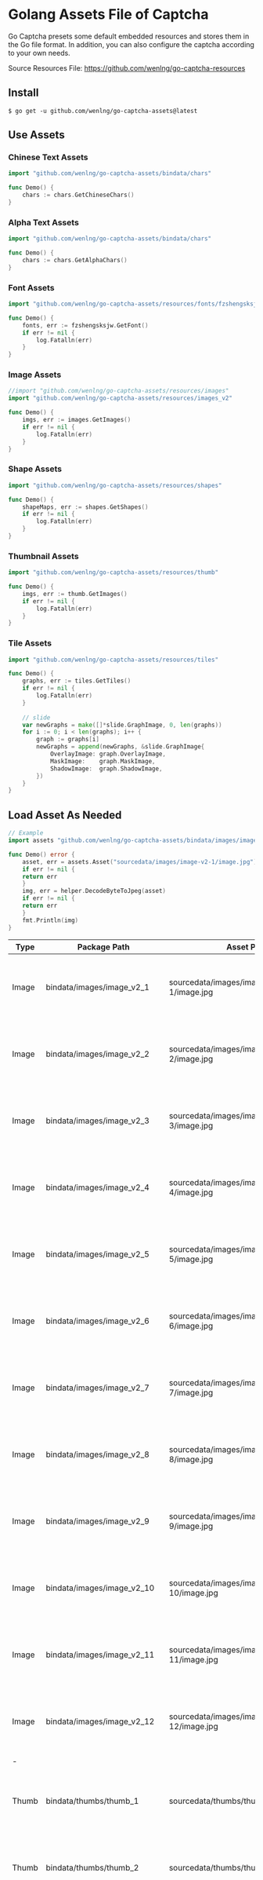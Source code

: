 # Golang Assets File of Captcha
Go Captcha presets some default embedded resources and stores them in the Go file format. In addition, you can also configure the captcha according to your own needs.

Source Resources File: https://github.com/wenlng/go-captcha-resources


## Install
```shell
$ go get -u github.com/wenlng/go-captcha-assets@latest
```

## Use Assets

### Chinese Text Assets
```go
import "github.com/wenlng/go-captcha-assets/bindata/chars"

func Demo() {
    chars := chars.GetChineseChars()
}
```

### Alpha Text Assets
```go
import "github.com/wenlng/go-captcha-assets/bindata/chars"

func Demo() {
    chars := chars.GetAlphaChars()
}
```

### Font Assets
```go
import "github.com/wenlng/go-captcha-assets/resources/fonts/fzshengsksjw"

func Demo() {
    fonts, err := fzshengsksjw.GetFont()
    if err != nil {
        log.Fatalln(err)
    }
}
```

### Image Assets
```go
//import "github.com/wenlng/go-captcha-assets/resources/images"
import "github.com/wenlng/go-captcha-assets/resources/images_v2"

func Demo() {
    imgs, err := images.GetImages()
    if err != nil {
        log.Fatalln(err)
    }
}
```

### Shape Assets
```go
import "github.com/wenlng/go-captcha-assets/resources/shapes"

func Demo() {
    shapeMaps, err := shapes.GetShapes()
    if err != nil {
        log.Fatalln(err)
    }
}
```

### Thumbnail Assets
```go
import "github.com/wenlng/go-captcha-assets/resources/thumb"

func Demo() {
    imgs, err := thumb.GetImages()
    if err != nil {
        log.Fatalln(err)
    }
}
```

### Tile Assets
```go
import "github.com/wenlng/go-captcha-assets/resources/tiles"

func Demo() {
    graphs, err := tiles.GetTiles()
    if err != nil {
        log.Fatalln(err)
    }
    
    // slide
    var newGraphs = make([]*slide.GraphImage, 0, len(graphs))
    for i := 0; i < len(graphs); i++ {
        graph := graphs[i]
        newGraphs = append(newGraphs, &slide.GraphImage{
            OverlayImage: graph.OverlayImage,
            MaskImage:    graph.MaskImage,
            ShadowImage:  graph.ShadowImage,
        })
    }
}
```

## Load Asset As Needed
```go
// Example
import assets "github.com/wenlng/go-captcha-assets/bindata/images/image_v2_1"

func Demo() error {
    asset, err = assets.Asset("sourcedata/images/image-v2-1/image.jpg")
    if err != nil {
    return err
    }
    img, err = helper.DecodeByteToJpeg(asset)
    if err != nil {
    return err
    }
    fmt.Println(img)
}
```
| Type   | Package Path                   | Asset Path                                | Image                                                                                                                                                        |
|--------|--------------------------------|-------------------------------------------|--------------------------------------------------------------------------------------------------------------------------------------------------------------|
| Image  | bindata/images/image_v2_1      | sourcedata/images/image-v2-1/image.jpg    | <img src="https://github.com/wenlng/go-captcha-resources/blob/master/sourcedata/images/image-v2-1/image.jpg?raw=true" style="width: 130px; height: auto;"/>  |
| Image  | bindata/images/image_v2_2      | sourcedata/images/image-v2-2/image.jpg    | <img src="https://github.com/wenlng/go-captcha-resources/blob/master/sourcedata/images/image-v2-2/image.jpg?raw=true" style="width: 130px; height: auto;"/>  |
| Image  | bindata/images/image_v2_3      | sourcedata/images/image-v2-3/image.jpg    | <img src="https://github.com/wenlng/go-captcha-resources/blob/master/sourcedata/images/image-v2-3/image.jpg?raw=true" style="width: 130px; height: auto;"/>  |
| Image  | bindata/images/image_v2_4      | sourcedata/images/image-v2-4/image.jpg    | <img src="https://github.com/wenlng/go-captcha-resources/blob/master/sourcedata/images/image-v2-4/image.jpg?raw=true" style="width: 130px; height: auto;"/>  |
| Image  | bindata/images/image_v2_5      | sourcedata/images/image-v2-5/image.jpg    | <img src="https://github.com/wenlng/go-captcha-resources/blob/master/sourcedata/images/image-v2-5/image.jpg?raw=true" style="width: 130px; height: auto;"/>  |
| Image  | bindata/images/image_v2_6      | sourcedata/images/image-v2-6/image.jpg    | <img src="https://github.com/wenlng/go-captcha-resources/blob/master/sourcedata/images/image-v2-6/image.jpg?raw=true" style="width: 130px; height: auto;"/>  |
| Image  | bindata/images/image_v2_7      | sourcedata/images/image-v2-7/image.jpg    | <img src="https://github.com/wenlng/go-captcha-resources/blob/master/sourcedata/images/image-v2-7/image.jpg?raw=true" style="width: 130px; height: auto;"/>  |
| Image  | bindata/images/image_v2_8      | sourcedata/images/image-v2-8/image.jpg    | <img src="https://github.com/wenlng/go-captcha-resources/blob/master/sourcedata/images/image-v2-8/image.jpg?raw=true" style="width: 130px; height: auto;"/>  |
| Image  | bindata/images/image_v2_9      | sourcedata/images/image-v2-9/image.jpg    | <img src="https://github.com/wenlng/go-captcha-resources/blob/master/sourcedata/images/image-v2-9/image.jpg?raw=true" style="width: 130px; height: auto;"/>  |
| Image  | bindata/images/image_v2_10     | sourcedata/images/image-v2-10/image.jpg   | <img src="https://github.com/wenlng/go-captcha-resources/blob/master/sourcedata/images/image-v2-10/image.jpg?raw=true" style="width: 130px; height: auto;"/> |
| Image  | bindata/images/image_v2_11     | sourcedata/images/image-v2-11/image.jpg   | <img src="https://github.com/wenlng/go-captcha-resources/blob/master/sourcedata/images/image-v2-11/image.jpg?raw=true" style="width: 130px; height: auto;"/> |
| Image  | bindata/images/image_v2_12     | sourcedata/images/image-v2-12/image.jpg   | <img src="https://github.com/wenlng/go-captcha-resources/blob/master/sourcedata/images/image-v2-12/image.jpg?raw=true" style="width: 130px; height: auto;"/> |
| -      |                                |                                           |                                                                                                                                                              |
| Thumb  | bindata/thumbs/thumb_1         | sourcedata/thumbs/thumb-1/thumb.jpg       | <img src="https://github.com/wenlng/go-captcha-resources/blob/master/sourcedata/thumbs/thumb-1/thumb.jpg?raw=true" style="width: 130px; height: auto;"/>     |
| Thumb  | bindata/thumbs/thumb_2         | sourcedata/thumbs/thumb-2/thumb.jpg       | <img src="https://github.com/wenlng/go-captcha-resources/blob/master/sourcedata/thumbs/thumb-2/thumb.jpg?raw=true" style="width: 130px; height: auto;"/>     |
| Thumb  | bindata/thumbs/thumb_3         | sourcedata/thumbs/thumb-3/thumb.jpg       | <img src="https://github.com/wenlng/go-captcha-resources/blob/master/sourcedata/thumbs/thumb-3/thumb.jpg?raw=true" style="width: 130px; height: auto;"/>     |
| Thumb  | bindata/thumbs/thumb_4         | sourcedata/thumbs/thumb-4/thumb.jpg       | <img src="https://github.com/wenlng/go-captcha-resources/blob/master/sourcedata/thumbs/thumb-4/thumb.jpg?raw=true" style="width: 130px; height: auto;"/>     |
| Thumb  | bindata/thumbs/thumb_5         | sourcedata/thumbs/thumb-5/thumb.jpg       | <img src="https://github.com/wenlng/go-captcha-resources/blob/master/sourcedata/thumbs/thumb-5/thumb.jpg?raw=true" style="width: 130px; height: auto;"/>     |
| -      |                                |                                           |                                                                                                                                                              |
| Tile   | bindata/tiles/tile_1           | sourcedata/tiles/tile-1/tile.png          | <img src="https://github.com/wenlng/go-captcha-resources/blob/master/sourcedata/tiles/tile-1/tile.png?raw=true" style="width: 80px; height: auto;"/>         |
| Tile   | bindata/tiles/tile_1           | sourcedata/tiles/tile-1/tile-shadow.png   | <img src="https://github.com/wenlng/go-captcha-resources/blob/master/sourcedata/tiles/tile-1/tile-shadow.png?raw=true" style="width: 80px; height: auto;"/>  |
| Tile   | bindata/tiles/tile_1           | sourcedata/tiles/tile-1/tile-mask.png     | <img src="https://github.com/wenlng/go-captcha-resources/blob/master/sourcedata/tiles/tile-1/tile-mask.png?raw=true" style="width: 80px; height: auto;"/>    |
| Tile   | bindata/tiles/tile_2           | sourcedata/tiles/tile-2/tile.png          | <img src="https://github.com/wenlng/go-captcha-resources/blob/master/sourcedata/tiles/tile-2/tile.png?raw=true" style="width: 80px; height: auto;"/>         |
| Tile   | bindata/tiles/tile_2           | sourcedata/tiles/tile-2/tile-shadow.png   | <img src="https://github.com/wenlng/go-captcha-resources/blob/master/sourcedata/tiles/tile-2/tile-shadow.png?raw=true" style="width: 80px; height: auto;"/>  |
| Tile   | bindata/tiles/tile_2           | sourcedata/tiles/tile-2/tile-mask.png     | <img src="https://github.com/wenlng/go-captcha-resources/blob/master/sourcedata/tiles/tile-2/tile-mask.png?raw=true" style="width: 80px; height: auto;"/>    |
| Tile   | bindata/tiles/tile_3           | sourcedata/tiles/tile-3/tile.png          | <img src="https://github.com/wenlng/go-captcha-resources/blob/master/sourcedata/tiles/tile-3/tile.png?raw=true" style="width: 80px; height: auto;"/>         |
| Tile   | bindata/tiles/tile_3           | sourcedata/tiles/tile-3/tile-shadow.png   | <img src="https://github.com/wenlng/go-captcha-resources/blob/master/sourcedata/tiles/tile-3/tile-shadow.png?raw=true" style="width: 80px; height: auto;"/>  |
| Tile   | bindata/tiles/tile_3           | sourcedata/tiles/tile-3/tile-mask.png     | <img src="https://github.com/wenlng/go-captcha-resources/blob/master/sourcedata/tiles/tile-3/tile-mask.png?raw=true" style="width: 80px; height: auto;"/>    |
| Tile   | bindata/tiles/tile_4           | sourcedata/tiles/tile-4/tile.png          | <img src="https://github.com/wenlng/go-captcha-resources/blob/master/sourcedata/tiles/tile-4/tile.png?raw=true" style="width: 80px; height: auto;"/>         |
| Tile   | bindata/tiles/tile_4           | sourcedata/tiles/tile-4/tile-shadow.png   | <img src="https://github.com/wenlng/go-captcha-resources/blob/master/sourcedata/tiles/tile-4/tile-shadow.png?raw=true" style="width: 80px; height: auto;"/>  |
| Tile   | bindata/tiles/tile_4           | sourcedata/tiles/tile-4/tile-mask.png     | <img src="https://github.com/wenlng/go-captcha-resources/blob/master/sourcedata/tiles/tile-4/tile-mask.png?raw=true" style="width: 80px; height: auto;"/>    |
| -      |                                |                                           |                                                                                                                                                              |
| Shape  | bindata/shapes/shape_1         | sourcedata/shapes/shape-1/shape.png       | <img src="https://github.com/wenlng/go-captcha-resources/blob/master/sourcedata/shapes/shape-1/shape.png?raw=true" style="width: 80px; height: auto;"/>      |
| Shape  | bindata/shapes/shape_2         | sourcedata/shapes/shape-2/shape.png       | <img src="https://github.com/wenlng/go-captcha-resources/blob/master/sourcedata/shapes/shape-2/shape.png?raw=true" style="width: 80px; height: auto;"/>      |
| Shape  | bindata/shapes/shape_3         | sourcedata/shapes/shape-3/shape.png       | <img src="https://github.com/wenlng/go-captcha-resources/blob/master/sourcedata/shapes/shape-3/shape.png?raw=true" style="width: 80px; height: auto;"/>      |
| Shape  | bindata/shapes/shape_4         | sourcedata/shapes/shape-4/shape.png       | <img src="https://github.com/wenlng/go-captcha-resources/blob/master/sourcedata/shapes/shape-4/shape.png?raw=true" style="width: 80px; height: auto;"/>      |
| Shape  | bindata/shapes/shape_5         | sourcedata/shapes/shape-5/shape.png       | <img src="https://github.com/wenlng/go-captcha-resources/blob/master/sourcedata/shapes/shape-5/shape.png?raw=true" style="width: 80px; height: auto;"/>      |
| Shape  | bindata/shapes/shape_6         | sourcedata/shapes/shape-6/shape.png       | <img src="https://github.com/wenlng/go-captcha-resources/blob/master/sourcedata/shapes/shape-6/shape.png?raw=true" style="width: 80px; height: auto;"/>      |
| Shape  | bindata/shapes/shape_7         | sourcedata/shapes/shape-7/shape.png       | <img src="https://github.com/wenlng/go-captcha-resources/blob/master/sourcedata/shapes/shape-7/shape.png?raw=true" style="width: 80px; height: auto;"/>      |
| Shape  | bindata/shapes/shape_8         | sourcedata/shapes/shape-8/shape.png       | <img src="https://github.com/wenlng/go-captcha-resources/blob/master/sourcedata/shapes/shape-8/shape.png?raw=true" style="width: 80px; height: auto;"/>      |
| Shape  | bindata/shapes/shape_9         | sourcedata/shapes/shape-9/shape.png       | <img src="https://github.com/wenlng/go-captcha-resources/blob/master/sourcedata/shapes/shape-9/shape.png?raw=true" style="width: 80px; height: auto;"/>      |
| Shape  | bindata/shapes/shape_10        | sourcedata/shapes/shape-10/shape.png      | <img src="https://github.com/wenlng/go-captcha-resources/blob/master/sourcedata/shapes/shape-10/shape.png?raw=true" style="width: 80px; height: auto;"/>     |
| Shape  | bindata/shapes/shape_11        | sourcedata/shapes/shape-11/shape.png      | <img src="https://github.com/wenlng/go-captcha-resources/blob/master/sourcedata/shapes/shape-11/shape.png?raw=true" style="width: 80px; height: auto;"/>     |
| Shape  | bindata/shapes/shape_12        | sourcedata/shapes/shape-12/shape.png      | <img src="https://github.com/wenlng/go-captcha-resources/blob/master/sourcedata/shapes/shape-12/shape.png?raw=true" style="width: 80px; height: auto;"/>     |
| Shape  | bindata/shapes/shape_13        | sourcedata/shapes/shape-13/shape.png      | <img src="https://github.com/wenlng/go-captcha-resources/blob/master/sourcedata/shapes/shape-13/shape.png?raw=true" style="width: 80px; height: auto;"/>     |
| -      |                                |                                           |                                                                                                                                                              |
| Font   | bindata/fonts/fzshengsksjw_cu  | sourcedata/fonts/fzshengsksjw_cu/font.ttf | <p style="width: 80px; height: 50px;"></p>                                                                                                                   |




